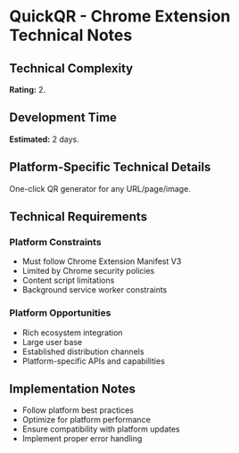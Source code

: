 # QuickQR - Chrome Extension Technical Notes

## Technical Complexity
**Rating:** 2.

## Development Time
**Estimated:** 2 days.

## Platform-Specific Technical Details
One-click QR generator for any URL/page/image.

## Technical Requirements

### Platform Constraints
- Must follow Chrome Extension Manifest V3
- Limited by Chrome security policies
- Content script limitations
- Background service worker constraints

### Platform Opportunities
- Rich ecosystem integration
- Large user base
- Established distribution channels
- Platform-specific APIs and capabilities

## Implementation Notes
- Follow platform best practices
- Optimize for platform performance
- Ensure compatibility with platform updates
- Implement proper error handling
